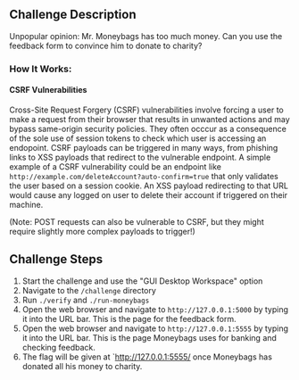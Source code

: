 ## Challenge Description
Unpopular opinion: Mr. Moneybags has too much money. Can you use the feedback form to convince him to donate to charity? 

### How It Works:
#### CSRF Vulnerabilities
Cross-Site Request Forgery (CSRF) vulnerabilities involve forcing a user to make a request from their browser that results in unwanted actions and may bypass same-origin security policies. They often occcur as a consequence of the sole use of session tokens to check which user is accessing an endopoint. CSRF payloads can be triggered in many ways, from phishing links to XSS payloads that redirect to the vulnerable endpoint. A simple example of a CSRF vulnerability could be an endpoint like `http://example.com/deleteAccount?auto-confirm=true` that only validates the user based on a session cookie. An XSS payload redirecting to that URL would cause any logged on user to delete their account if triggered on their machine.

(Note: POST requests can also be vulnerable to CSRF, but they might require slightly more complex payloads to trigger!)

## Challenge Steps
1. Start the challenge and use the "GUI Desktop Workspace" option
2. Navigate to the `/challenge` directory
3. Run `./verify` and `./run-moneybags`
4. Open the web browser and navigate to `http://127.0.0.1:5000` by typing it into the URL bar. This is the page for the feedback form.
5. Open the web browser and navigate to `http://127.0.0.1:5555` by typing it into the URL bar. This is the page Moneybags uses for banking and checking feedback.
6. The flag will be given at `http://127.0.0.1:5555/ once Moneybags has donated all his money to charity.